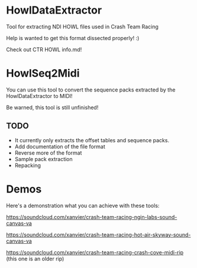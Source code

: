# HowlDataExtractor
Tool for extracting NDI HOWL files used in Crash Team Racing

Help is wanted to get this format dissected properly!  :)

Check out CTR HOWL info.md!

# HowlSeq2Midi
You can use this tool to convert the sequence packs extracted by the HowlDataExtractor to MIDI!

Be warned, this tool is still unfinished!

## TODO
- It currently only extracts the offset tables and sequence packs.
- Add documentation of the file format
- Reverse more of the format
- Sample pack extraction
- Repacking

# Demos
Here's a demonstration what you can achieve with these tools:

https://soundcloud.com/xanvier/crash-team-racing-ngin-labs-sound-canvas-va

https://soundcloud.com/xanvier/crash-team-racing-hot-air-skyway-sound-canvas-va

https://soundcloud.com/xanvier/crash-team-racing-crash-cove-midi-rip (this one is an older rip)
